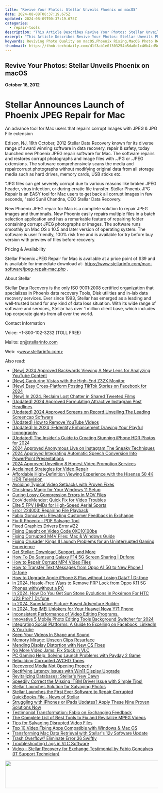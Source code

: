 ```yaml
---
title: "Revive Your Photos: Stellar Unveils Phoenix on macOS"
date: 2024-08-08T00:37:19.675Z
updated: 2024-08-09T00:37:19.675Z
categories:
  - repair-tools
description: "This Article Describes Revive Your Photos: Stellar Unveils Phoenix on macOS"
excerpt: "This Article Describes Revive Your Photos: Stellar Unveils Phoenix on macOS"
keywords: Reviving Photo Quality on macOS,Phoenix Rising,MacOS Photo Restoration Software,Image Enhancement Tools for Mac Users,Advanced Photo Editing macOS Apps,Stellar Unveiling Photos on macOS,Phoenix Image Recovery Software for Macs
thumbnail: https://thmb.techidaily.com/d1f3ab1e0f303254b5da0d1c46b4cd5df7801fb77b72cd0a87c2f6333bdfc5bd.jpg
---
```


## Revive Your Photos: Stellar Unveils Phoenix on macOS

**October 16, 2012**

# **Stellar Announces Launch of Phoenix JPEG Repair for Mac**

 An advance tool for Mac users that repairs corrupt Images with JPEG & JPG File extension

 Edison, NJ, 16th October, 2012 Stellar Data Recovery known for its diverse range of award winning software in data recovery, repair & safety, today launched new Phoenix JPEG repair software for Mac. The software repairs and restores corrupt photographs and image files with .JPG or .JPEG extensions. The software comprehensively scans the media and repaircorrupt photographs without modifying original data from all storage media such as hard drives, memory cards, USB sticks etc.

 "JPG files can get severely corrupt due to various reasons like broken JPEG header, virus infection, or during erratic file transfer. Stellar Phoenix JPG Repair is an EASY tool for Mac users to get back all corrupt images in few seconds, "said Sunil Chandna, CEO Stellar Data Recovery.

 New Phoenix JPEG repair for Mac is a complete solution to repair JPEG images and thumbnails. New Phoenix easily repairs multiple files in a batch selection application and has a remarkable feature of repairing folder containing corrupt JPEG photographs or images. The software runs smoothly on Mac OS x 10.5 and later version of operating system. The software is user friendly, 100% risk free and is available for try before buy version with preview of files before recovery.

Pricing & Availability

 Stellar Phoenix JPEG Repair for Mac is available at a price point of $39 and is available for immediate download at- <https://www.stellarinfo.com/mac-software/jpeg-repair-mac.php> .

About Stellar

 Stellar Data Recovery is the only ISO 9001:2008 certified organization that specializes in Phoenix data recovery Tools, Disk utilities and in-lab data recovery services. Ever since 1993, Stellar has emerged as a leading and well-trusted brand for any kind of data loss situation. With its wide range of software and services, Stellar has over 1 million client base, which includes top corporate giants from all over the world.
  
Contact Information

Voice: +1-800-102-3232 (TOLL FREE)

Mailto: <pr@stellarinfo.com>

 Web: <www.stellarinfo.com>


<ins class="adsbygoogle"
     style="display:block"
     data-ad-format="autorelaxed"
     data-ad-client="ca-pub-7571918770474297"
     data-ad-slot="1223367746"></ins>



<ins class="adsbygoogle"
     style="display:block"
     data-ad-client="ca-pub-7571918770474297"
     data-ad-slot="8358498916"
     data-ad-format="auto"
     data-full-width-responsive="true"></ins>

<span class="atpl-alsoreadstyle">Also read:</span>
<div><ul>
<li><a href="https://youtube-zero.techidaily.com/024-approved-backwards-viewing-a-new-lens-for-analyzing-youtube-content/"><u>[New] 2024 Approved  Backwards Viewing  A New Lens for Analyzing YouTube Content</u></a></li>
<li><a href="https://extra-resources.techidaily.com/new-capturing-vistas-with-the-high-end-z32x-monitor/"><u>[New] Capturing Vistas with the High-End Z32X Monitor</u></a></li>
<li><a href="https://facebook-video-content.techidaily.com/new-easy-cross-platform-posting-tiktok-stories-on-facebook-for-2024/"><u>[New] Easy Cross-Platform Posting  TikTok Stories on Facebook for 2024</u></a></li>
<li><a href="https://twitter-videos.techidaily.com/new-in-2024-reclaim-lost-chatter-in-shared-tweeted-films/"><u>[New] In 2024, Reclaim Lost Chatter in Shared Tweeted Films</u></a></li>
<li><a href="https://instagram-video-files.techidaily.com/updated-2024-approved-formulating-attractive-instagram-post-headlines/"><u>[Updated] 2024 Approved  Formulating Attractive Instagram Post Headlines</u></a></li>
<li><a href="https://video-capture.techidaily.com/updated-2024-approved-screens-on-record-unveiling-the-leading-screencap-software/"><u>[Updated] 2024 Approved  Screens on Record  Unveiling The Leading Screencap Software</u></a></li>
<li><a href="https://facebook-record-videos.techidaily.com/updated-how-to-remove-youtube-videos/"><u>[Updated] How to Remove YouTube Videos</u></a></li>
<li><a href="https://facebook-clips.techidaily.com/updated-in-2024-e-identity-enhancement-drawing-your-playful-iconography/"><u>[Updated] In 2024, E-Identity Enhancement  Drawing Your Playful Iconography</u></a></li>
<li><a href="https://fox-direct.techidaily.com/updated-the-insiders-guide-to-creating-stunning-iphone-hdr-photos-for-2024/"><u>[Updated] The Insider's Guide to Creating Stunning iPhone HDR Photos for 2024</u></a></li>
<li><a href="https://extra-resources.techidaily.com/2024-approved-anonymous-live-on-instagram-the-sneaky-techniques/"><u>2024 Approved  Anonymous Live on Instagram  The Sneaky Techniques</u></a></li>
<li><a href="https://fox-cloud.techidaily.com/2024-approved-integrating-automatic-speech-conversion-into-powerpoint-presentations/"><u>2024 Approved  Integrating Automatic Speech Conversion Into PowerPoint Presentations</u></a></li>
<li><a href="https://youtube-stream.techidaily.com/2024-approved-unveiling-8-honest-video-promotion-services/"><u>2024 Approved  Unveiling 8 Honest Video Promotion Services</u></a></li>
<li><a href="https://data-wizards.techidaily.com/acclaimed-strategies-for-video-repair/"><u>Acclaimed Strategies for Video Repair</u></a></li>
<li><a href="https://buynow-reviews.techidaily.com/affordable-high-definition-viewing-experience-with-the-hisense-50-4k-hdr-television/"><u>Affordable High-Definition Viewing Experience with the Hisense 50 4K HDR Television</u></a></li>
<li><a href="https://data-wizards.techidaily.com/avoiding-typical-video-setbacks-with-proven-fixes/"><u>Avoiding Typical Video Setbacks with Proven Fixes</u></a></li>
<li><a href="https://win11-tips.techidaily.com/christmas-magic-for-your-windows-11-setup/"><u>Christmas Magic for Your Windows 11 Setup</u></a></li>
<li><a href="https://data-wizards.techidaily.com/curing-lossy-compression-errors-in-mov-files/"><u>Curing Lossy Compression Errors in MOV Files</u></a></li>
<li><a href="https://data-wizards.techidaily.com/ecovideomender-quick-fix-for-video-troubles/"><u>EcoVideoMender: Quick Fix for Video Troubles</u></a></li>
<li><a href="https://article-helps.techidaily.com/elite-5-fpv-hmds-for-high-speed-aerial-sports/"><u>Elite 5 FPV HMDs for High-Speed Aerial Sports</u></a></li>
<li><a href="https://data-wizards.techidaily.com/error-224003-repairing-file-playback/"><u>Error 224003: Repairing File Playback</u></a></li>
<li><a href="https://data-wizards.techidaily.com/fabio-goncalves-elevating-customer-feedback-in-exchange/"><u>Fabio Goncalves: Elevating Customer Feedback in Exchange</u></a></li>
<li><a href="https://data-wizards.techidaily.com/fix-it-phoenix-pdf-salvage-tool/"><u>Fix-It Phoenix - PDF Salvage Tool</u></a></li>
<li><a href="https://network-issues.techidaily.com/fixed-graphics-drivers-error-22/"><u>Fixed Graphics Drivers Error #22</u></a></li>
<li><a href="https://data-wizards.techidaily.com/fixing-caught-on-video-code-0xc10100be/"><u>Fixing Caught on Video Code 0XC10100be</u></a></li>
<li><a href="https://data-wizards.techidaily.com/fixing-corrupted-m4v-files-mac-and-windows-guide/"><u>Fixing Corrupted M4V Files: Mac & Windows Guide</u></a></li>
<li><a href="https://win-able.techidaily.com/fixing-crusader-kings-ii-launch-problems-for-an-uninterrupted-gaming-experience/"><u>Fixing Crusader Kings II Launch Problems for an Uninterrupted Gaming Experience</u></a></li>
<li><a href="https://data-wizards.techidaily.com/get-stellar-download-support-and-more/"><u>Get Stellar: Download, Support, and More</u></a></li>
<li><a href="https://screen-mirror.techidaily.com/how-to-do-samsung-galaxy-f14-5g-screen-sharing-drfone-by-drfone-android/"><u>How To Do Samsung Galaxy F14 5G Screen Sharing | Dr.fone</u></a></li>
<li><a href="https://data-wizards.techidaily.com/how-to-repair-corrupt-mp4-video-files/"><u>How to Repair Corrupt MP4 Video Files</u></a></li>
<li><a href="https://android-transfer.techidaily.com/how-to-transfer-text-messages-from-oppo-a1-5g-to-new-phone-drfone-by-drfone-transfer-from-android-transfer-from-android/"><u>How to Transfer Text Messages from Oppo A1 5G to New Phone | Dr.fone</u></a></li>
<li><a href="https://techidaily.com/how-to-upgrade-apple-iphone-8-plus-without-losing-data-drfone-by-drfone-ios-system-repair-ios-system-repair/"><u>How to Upgrade Apple iPhone 8 Plus without Losing Data? | Dr.fone</u></a></li>
<li><a href="https://android-frp.techidaily.com/in-2024-hassle-free-ways-to-remove-frp-lock-from-oppo-k11-5g-phones-withwithout-a-pc-by-drfone-android/"><u>In 2024, Hassle-Free Ways to Remove FRP Lock from Oppo K11 5G Phones with/without a PC</u></a></li>
<li><a href="https://android-pokemon-go.techidaily.com/in-2024-how-do-you-get-sun-stone-evolutions-in-pokemon-for-htc-u23-pro-drfone-by-drfone-virtual-android/"><u>In 2024, How Do You Get Sun Stone Evolutions in Pokémon For HTC U23 Pro? | Dr.fone</u></a></li>
<li><a href="https://some-guidance.techidaily.com/in-2024-superlative-picture-based-adventure-builder/"><u>In 2024, Superlative Picture-Based Adventure Builder</u></a></li>
<li><a href="https://sim-unlock.techidaily.com/in-2024-top-imei-unlokers-for-your-huawei-nova-y71-phone-by-drfone-android/"><u>In 2024, Top IMEI Unlokers for Your Huawei Nova Y71 Phone</u></a></li>
<li><a href="https://data-wizards.techidaily.com/1720668801524-inconsistent-performance-of-video-editing-programs/"><u>Inconsistent Performance of Video Editing Programs.</u></a></li>
<li><a href="https://fox-glue.techidaily.com/innovative-5-mobile-photo-editing-tools-background-switcher-for-2024/"><u>Innovative 5 Mobile Photo Editing Tools  Background Switcher for 2024</u></a></li>
<li><a href="https://data-wizards.techidaily.com/integrating-social-platforms-a-guide-to-excelling-on-facebook-linkedin-and-youtube/"><u>Integrating Social Platforms: A Guide to Excelling on Facebook, LinkedIn & YouTube</u></a></li>
<li><a href="https://data-wizards.techidaily.com/keep-your-videos-in-shape-and-sound/"><u>Keep Your Videos In Shape and Sound</u></a></li>
<li><a href="https://data-wizards.techidaily.com/memory-mirage-unseen-clips-resurface/"><u>Memory Mirage: Unseen Clips Resurface</u></a></li>
<li><a href="https://data-wizards.techidaily.com/mending-display-distortion-with-new-os-fixes/"><u>Mending Display Distortion with New OS Fixes</u></a></li>
<li><a href="https://data-wizards.techidaily.com/no-more-video-jams-fix-stuck-in-vlc/"><u>No More Video Jams: Fix Stuck in VLC</u></a></li>
<li><a href="https://win-answers.techidaily.com/pc-gaming-help-solving-launch-problems-with-payday-2-game/"><u>PC Gaming Help: Solving Launch Problems with Payday 2 Game</u></a></li>
<li><a href="https://data-wizards.techidaily.com/rebuilding-corrupted-avchd-tapes/"><u>Rebuilding Corrupted AVCHD Tapes</u></a></li>
<li><a href="https://data-wizards.techidaily.com/recovered-media-not-opening-properly/"><u>Recovered Media Not Opening Properly</u></a></li>
<li><a href="https://data-wizards.techidaily.com/rectifying-latency-issues-with-win11-display-upgrade/"><u>Rectifying Latency Issues with Win11 Display Upgrade</u></a></li>
<li><a href="https://data-wizards.techidaily.com/revitalizing-databases-stellars-new-dawn/"><u>Revitalizing Databases: Stellar's New Dawn</u></a></li>
<li><a href="https://driver-error.techidaily.com/speedily-correct-the-missing-itbm-driver-issue-with-simple-tips/"><u>Speedily Correct the Missing ITBM Driver Issue with Simple Tips!</u></a></li>
<li><a href="https://data-wizards.techidaily.com/stellar-launches-solution-for-salvaging-photos/"><u>Stellar Launches Solution for Salvaging Photos</u></a></li>
<li><a href="https://data-wizards.techidaily.com/stellar-launches-the-first-ever-software-to-repair-corrupted-quickbooks-file-news-of-stellar/"><u>Stellar Launches the First Ever Software to Repair Corrupted QuickBooks File - News of Stellar</u></a></li>
<li><a href="https://fox-that.techidaily.com/struggling-with-iphones-or-ipads-updates-apply-these-nine-proven-solutions-now/"><u>Struggling with iPhones or iPads Updates? Apply These Nine Proven Solutions Now</u></a></li>
<li><a href="https://data-wizards.techidaily.com/testimonial-transformation-fabio-on-exchanging-feedback/"><u>Testimonial Transformation: Fabio on Exchanging Feedback</u></a></li>
<li><a href="https://data-wizards.techidaily.com/the-complete-list-of-best-tools-to-fix-and-revitalize-mpeg-videos/"><u>The Complete List of Best Tools to Fix and Revitalize MPEG Videos</u></a></li>
<li><a href="https://data-wizards.techidaily.com/tips-for-salvaging-disrupted-video-files/"><u>Tips for Salvaging Disrupted Video Files</u></a></li>
<li><a href="https://data-wizards.techidaily.com/top-10-video-fixing-apps-compatible-with-windows-and-mac-os/"><u>Top 10 Video Fixing Apps Compatible with Windows & Mac OS</u></a></li>
<li><a href="https://data-wizards.techidaily.com/transforming-mac-data-retrieval-with-stellars-12v-software-update/"><u>Transforming Mac Data Retrieval with Stellar's 12v Software Update</u></a></li>
<li><a href="https://data-wizards.techidaily.com/trash-overflow-eliminate-error-36-swiftly/"><u>Trash Overflow? Eliminate Error 36 Swiftly</u></a></li>
<li><a href="https://data-wizards.techidaily.com/troubleshooting-lags-in-vlc-software/"><u>Troubleshooting Lags in VLC Software</u></a></li>
<li><a href="https://data-wizards.techidaily.com/video-stellar-recovery-for-exchange-testimonial-by-fabio-goncalves-it-support-technician/"><u>Video - Stellar Recovery for Exchange Testimonial by Fabio Goncalves (IT Support Technician)</u></a></li>
</ul></div>

<!-- affiliate ads begin -->
<a href="https://aligracehair.sjv.io/c/5597632/2087267/19272" target="_top" id="2087267"><img src="//a.impactradius-go.com/display-ad/19272-2087267" border="0" alt="" width="728" height="90"/></a><img height="0" width="0" src="https://imp.pxf.io/i/5597632/2087267/19272" style="position:absolute;visibility:hidden;" border="0" />
<!-- affiliate ads end -->